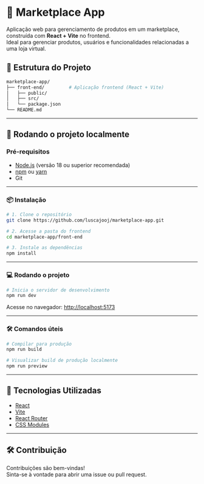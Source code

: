 
# 🛒 Marketplace App

Aplicação web para gerenciamento de produtos em um marketplace, construída com **React + Vite** no frontend.  
Ideal para gerenciar produtos, usuários e funcionalidades relacionadas a uma loja virtual.

## 📁 Estrutura do Projeto

```bash
marketplace-app/
├── front-end/         # Aplicação frontend (React + Vite)
│   ├── public/
│   ├── src/
│   └── package.json
└── README.md
```

---

## 🚀 Rodando o projeto localmente

### Pré-requisitos

- [Node.js](https://nodejs.org/) (versão 18 ou superior recomendada)
- [npm](https://www.npmjs.com/) ou [yarn](https://yarnpkg.com/)
- Git

---

### 📦 Instalação

```bash
# 1. Clone o repositório
git clone https://github.com/luscajooj/marketplace-app.git

# 2. Acesse a pasta do frontend
cd marketplace-app/front-end

# 3. Instale as dependências
npm install
```

---

### 💻 Rodando o projeto

```bash
# Inicia o servidor de desenvolvimento
npm run dev
```

Acesse no navegador: [http://localhost:5173](http://localhost:5173)

---

### 🛠️ Comandos úteis

```bash
# Compilar para produção
npm run build

# Visualizar build de produção localmente
npm run preview
```

---

## 🧩 Tecnologias Utilizadas

- [React](https://reactjs.org/)
- [Vite](https://vitejs.dev/)
- [React Router](https://reactrouter.com/)
- [CSS Modules](https://github.com/css-modules/css-modules)

---

## 🛠️ Contribuição

Contribuições são bem-vindas!  
Sinta-se à vontade para abrir uma issue ou pull request.
